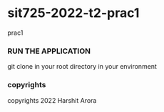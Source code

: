 # sit725-2022-t2-prac1
prac1
### RUN THE APPLICATION
git clone in your root directory in your environment
### copyrights
copyrights 2022 Harshit Arora